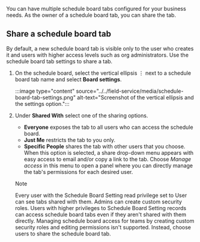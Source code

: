 You can have multiple schedule board tabs configured for your business needs. As the owner of a schedule board tab, you can share the tab.

## Share a schedule board tab

By default, a new schedule board tab is visible only to the user who creates it and users with higher access levels such as org administrators. Use the schedule board tab settings to share a tab.

1. On the schedule board, select the vertical ellipsis &vellip; next to a schedule board tab name and select **Board settings**.

   :::image type="content" source="../../field-service/media/schedule-board-tab-settings.png" alt-text="Screenshot of the vertical ellipsis and the settings option.":::

1. Under **Shared With** select one of the sharing options.

   - **Everyone** exposes the tab to all users who can access the schedule board.
   - **Just Me** restricts the tab to you only.
   - **Specific People** shares the tab with other users that you choose. When this option is selected, a share drop-down menu appears with easy access to email and/or copy a link to the tab. Choose *Manage access* in this menu to open a panel where you can directly manage the tab's permissions for each desired user.

   > [!NOTE]
   > Every user with the Schedule Board Setting read privilege set to User can see tabs shared with them. Admins can create custom security roles. Users with higher privileges to Schedule Board Setting records can access schedule board tabs even if they aren't shared with them directly. Managing schedule board access for teams by creating custom security roles and editing permissions isn't supported. Instead, choose users to share the schedule board tab.
